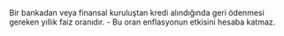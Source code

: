 Bir bankadan veya finansal kuruluştan kredi alındığında geri ödenmesi gereken yıllık faiz oranıdır.
    - Bu oran enflasyonun etkisini hesaba katmaz.